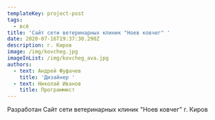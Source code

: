 ```yaml
---
templateKey: project-post
tags:
  - всё
title: 'Сайт сети ветеринарных клиник "Ноев ковчег" '
date: 2020-07-16T19:37:30.290Z
description: г. Киров
image: /img/kovcheg.jpg
imageInList: /img/kovcheg_ava.jpg
authors:
  - text: Андрей Фуфачев
    title: 'Дизайнер '
  - text: Николай Иванов
    title: Программист
---
```

Разработан Сайт сети ветеринарных клиник "Ноев ковчег" г. Киров
